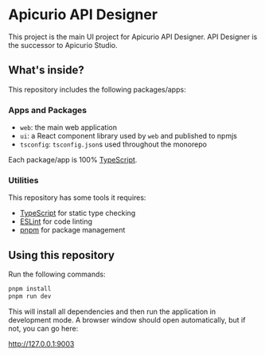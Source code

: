 # Apicurio API Designer

This project is the main UI project for Apicurio API Designer.  API Designer is the successor
to Apicurio Studio.

## What's inside?

This repository includes the following packages/apps:

### Apps and Packages

- `web`: the main web application
- `ui`: a React component library used by `web` and published to npmjs
- `tsconfig`: `tsconfig.json`s used throughout the monorepo

Each package/app is 100% [TypeScript](https://www.typescriptlang.org/).

### Utilities

This repository has some tools it requires:

- [TypeScript](https://www.typescriptlang.org/) for static type checking
- [ESLint](https://eslint.org/) for code linting
- [pnpm](https://pnpm.io/) for package management


## Using this repository

Run the following commands:

```sh
pnpm install
pnpm run dev
```

This will install all dependencies and then run the application in development mode.
A browser window should open automatically, but if not, you can go here:

http://127.0.0.1:9003
